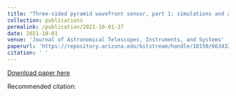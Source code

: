 ```yaml
---
title: "Three-sided pyramid wavefront sensor, part 1: simulations and analysis for astronomical adaptive optics"
collection: publications
permalink: /publication/2021-10-01-37
date: 2021-10-01
venue: 'Journal of Astronomical Telescopes, Instruments, and Systems'
paperurl: 'https://repository.arizona.edu/bitstream/handle/10150/663432/049001_1.pdf?sequence=1'
citation: ' '
---
```


<a href='https://repository.arizona.edu/bitstream/handle/10150/663432/049001_1.pdf?sequence=1'>Download paper here</a>

Recommended citation:  